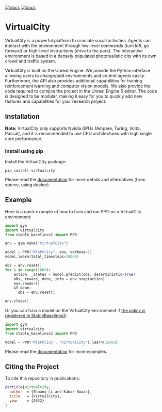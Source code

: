 [![docs](https://img.shields.io/badge/docs-brightgreen)](https://virtualcity.readthedocs.io/en/latest/)
[![docs](https://img.shields.io/pypi/v/1)](https://pypi.org/project/virtualcity/)


# VirtualCity
VirtualCity is a powerful platform to simulate social activities. Agents can interact with the environment through low-level commands (turn left, go forward) or high-level instructions (drive to the park). The interactive environment is based in a densely populated photorealistic city with its own crowd and traffic system.

VirtualCity is built on the Unreal Engine. We provide the Python interface allowing users to change/add environments and control agents easily. Furthermore, the API also provides additional capabilities for training reinforcement learning and computer vision models. We also provide the code required to compile the project in the Unreal Engine 5 editor. The code is designed to be modular, making it easy for you to quickly add new features and capabilities for your research project.


## Installation

**Note:** VirtualCity only supports Nvidia GPUs (Ampere, Turing, Volta, Pascal), and it is recommended to use CPU architectures with high single core performance.


### Install using pip
Install the VirtualCity package:
```
pip install virtualcity
```


Please read the [documentation](https://virtualcity.readthedocs.io/en/latest/) for more details and alternatives (from source, using docker).


## Example

Here is a quick example of how to train and run PPO on a VirtualCity environment:
```python
import gym
import virtualcity
from stable_baselines3 import PPO

env = gym.make("VirtualCity")

model = PPO("MlpPolicy", env, verbose=1)
model.learn(total_timesteps=10000)

obs = env.reset()
for i in range(1000):
    action, _states = model.predict(obs, deterministic=True)
    obs, reward, done, info = env.step(action)
    env.render()
    if done:
      obs = env.reset()

env.close()
```

Or you can train a model on the VirtualCity environment if [the policy is registered in StableBaselines3](https://stable-baselines3.readthedocs.io/en/master/guide/custom_policy.html):

```python
import gym
import virtualcity
from stable_baselines3 import PPO

model = PPO('MlpPolicy', 'VirtualCity').learn(10000)
```

Please read the [documentation](https://virtualcity.readthedocs.io/en/latest/) for more examples.


## Citing the Project

To cite this repository in publications:

```bibtex
@article{virtualcity,
  author  = {Shuang Li and Kabir Swain},
  title   = {VirtualCity},
  year    = {2022}
}
```